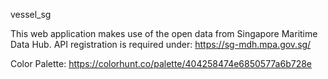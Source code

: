 vessel_sg

This web application makes use of the open data from Singapore Maritime Data Hub.
API registration is required under:  https://sg-mdh.mpa.gov.sg/

Color Palette: https://colorhunt.co/palette/404258474e6850577a6b728e
